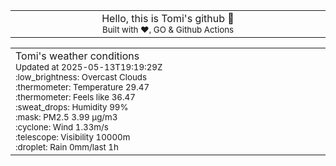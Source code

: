 
<div align="center">
<table>
<tbody>
<td align="center">
<img width="2000" height="0"><br>
Hello, this is Tomi's github 👋<br>
<sup>Built with ❤️, GO & Github Actions</sup><br>
<img width="2000" height="0">
</td>
</tbody>
</table>
</div>
<table>
<tbody>
<td align="left">
<img width="2000" height="0"><br>
Tomi's weather conditions<br>
<sup>Updated at 2025-05-13T19:19:29Z</sup><br>
<sup>:low_brightness: Overcast Clouds</sup><br>
<sup>:thermometer: Temperature 29.47 </sup><br>
<sup>:thermometer: Feels like 36.47</sup><br>
<sup>:sweat_drops: Humidity 99%</sup><br>
<sup>:mask: PM2.5 3.99 μg/m3</sup><br>
<sup>:cyclone: Wind 1.33m/s </sup><br>
<sup>:telescope: Visibility 10000m </sup><br>
<sup>:droplet: Rain 0mm/last 1h </sup><br>
<img width="2000" height="0">
</td>
<td align="left">
<img width="2000" height="0"><br>
<br>
<img width="2000" height="0">
</td>
</tbody>
</table>
</div>
    